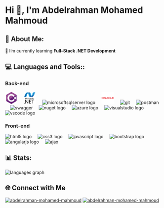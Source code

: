 # Hi 👋, I'm Abdelrahman Mohamed Mahmoud
## 💫 About Me:
🌱 I’m currently learning **Full-Stack .NET Development**


## 💻 Languages and Tools::
### Back-end 
<p align="left">
  <!-- Backend Technologies -->
  <img src="https://raw.githubusercontent.com/devicons/devicon/master/icons/csharp/csharp-original.svg" alt="csharp" width="40" height="40"/>
    <img width="12" />
  <img src="https://raw.githubusercontent.com/devicons/devicon/master/icons/dot-net/dot-net-original-wordmark.svg" alt="dotnet" width="40" height="40"/>
    <img width="12" />
  <img src="https://cdn.jsdelivr.net/gh/devicons/devicon/icons/microsoftsqlserver/microsoftsqlserver-plain.svg" height="40" alt="microsoftsqlserver logo"  />
  <img width="12" />
  <img src="https://raw.githubusercontent.com/devicons/devicon/master/icons/oracle/oracle-original.svg" alt="oracle" width="40" height="40"/>
    <img width="12" />
  <img src="https://www.vectorlogo.zone/logos/git-scm/git-scm-icon.svg" alt="git" width="40" height="40"/>
    <img width="12" />
  <img src="https://www.vectorlogo.zone/logos/getpostman/getpostman-icon.svg" alt="postman" width="40" height="40"/>
    <img width="12" />
  <img src="https://github.com/user-attachments/assets/4c59f410-3cdb-4d08-85b5-a93d33f9fba2" alt="swagger" width="40" height="40"/>
  <img width="12" />
  <img src="https://cdn.jsdelivr.net/gh/devicons/devicon/icons/nuget/nuget-original.svg" height="40" alt="nuget logo"  />
  <img width="12" />
  <img src="https://cdn.jsdelivr.net/gh/devicons/devicon/icons/azure/azure-original.svg" height="40" alt="azure logo"  />
  <img width="12" />
  <img src="https://cdn.jsdelivr.net/gh/devicons/devicon/icons/visualstudio/visualstudio-plain.svg" height="40" alt="visualstudio logo"  />
  <img width="12" />
  <img src="https://cdn.jsdelivr.net/gh/devicons/devicon/icons/vscode/vscode-original.svg" height="40" alt="vscode logo"  />
</p>

### Front-end
<p align="left">
  <!-- Frontend Technologies -->
  <img src="https://cdn.jsdelivr.net/gh/devicons/devicon/icons/html5/html5-original.svg" height="40" alt="html5 logo"  />
  <img width="12" />
  <img src="https://cdn.jsdelivr.net/gh/devicons/devicon/icons/css3/css3-original.svg" height="40" alt="css3 logo"  />
  <img width="12" />
  <img src="https://cdn.jsdelivr.net/gh/devicons/devicon/icons/javascript/javascript-original.svg" height="40" alt="javascript logo"  />
  <img width="12" />
  <img src="https://cdn.jsdelivr.net/gh/devicons/devicon/icons/bootstrap/bootstrap-original.svg" height="40" alt="bootstrap logo"  />
  <img width="12" />
  <img src="https://cdn.jsdelivr.net/gh/devicons/devicon/icons/angularjs/angularjs-original.svg" height="40" alt="angularjs logo"  />
  <img width="12" />

  
  
  <img src="https://github.com/user-attachments/assets/f5c33daf-80e5-4c9b-81d2-691573d2a7ea" alt="ajax" style="width:auto;" height="40"/>
</p>


## 📊 Stats:
<div align="left">
  <img src="https://github-readme-stats.vercel.app/api/top-langs?username=AbdelrahmanMoh-Hussain&locale=en&hide_title=false&layout=compact&card_width=320&langs_count=5&theme=dracula&hide_border=false&order=2" height="150" alt="languages graph"  />
<!--   <img src="https://github-readme-activity-graph.vercel.app/graph?username=AbdelrahmanMoh-Hussain&radius=16&theme=react&area=true&order=5" height="300" alt="activity-graph graph"  /> -->
</div>

## 🌐 Connect with Me
<p align="left" style="margin-right:2px;"> 
<a href="https://linkedin.com/in/abdelrahman-mohamed-mahmoud" target="blank"><img align="center" src="https://raw.githubusercontent.com/rahuldkjain/github-profile-readme-generator/master/src/images/icons/Social/linked-in-alt.svg" alt="abdelrahman-mohamed-mahmoud" height="30" width="40" /></a>
  <a href="mailto:abdelrahman.mohamed7337@gmail.com" target="blank"><img align="center" src="https://github.com/user-attachments/assets/3da00920-aaf8-4c7b-9647-dc510c8232ae" alt="abdelrahman-mohamed-mahmoud" height="30" width="40" /></a>
</p>


